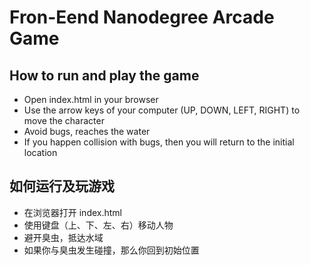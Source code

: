 # Fron-Eend Nanodegree Arcade Game

## How to run and play the game
- Open index.html in your browser
- Use the arrow keys of your computer (UP, DOWN, LEFT, RIGHT) to move the character
- Avoid bugs, reaches the water
- If you happen collision with bugs, then you will return to the initial location

## 如何运行及玩游戏
- 在浏览器打开 index.html
- 使用键盘（上、下、左、右）移动人物
- 避开臭虫，抵达水域
- 如果你与臭虫发生碰撞，那么你回到初始位置